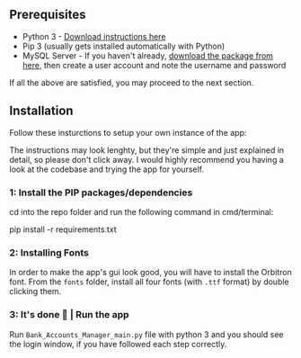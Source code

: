 ## Prerequisites

-   Python 3 - [Download instructions here](https://www.python.org/downloads/)
-   Pip 3 (usually gets installed automatically with Python)
-   MySQL Server - If you haven't already, [download the package from here](https://dev.mysql.com/downloads/installer/), then create a user account and note the username and password

If all the above are satisfied, you may proceed to the next section.

## Installation 

Follow these insturctions to setup your own instance of the app:

The instructions may look lenghty, but they're simple and just explained in detail, so please don't click away. I would highly recommend you having a look at the codebase and trying the app for yourself.

### 1: Install the PIP packages/dependencies

cd into the repo folder and run the following command in cmd/terminal:

pip install -r requirements.txt

### 2: Installing Fonts

In order to make the app's gui look good, you will have to install the Orbitron font. From the `fonts` folder, install all four fonts (with `.ttf` format) by double clicking them.

### 3: It's done 🎉 | Run the app

Run `Bank_Accounts_Manager_main.py` file with python 3 and you should see the login window, if you have followed each step correctly.